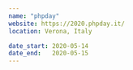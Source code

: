 ```yaml
---
name: "phpday"
website: https://2020.phpday.it/
location: Verona, Italy

date_start: 2020-05-14
date_end:   2020-05-15
---
```

